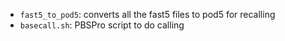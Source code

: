 


* `fast5_to_pod5`: converts all the fast5 files to pod5 for recalling
* `basecall.sh`:   PBSPro script to do calling 